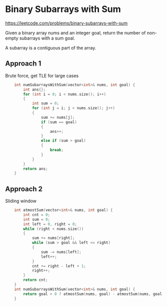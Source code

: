 # Binary Subarrays with Sum

https://leetcode.com/problems/binary-subarrays-with-sum

Given a binary array nums and an integer goal, return the number of non-empty subarrays with a sum goal.

A subarray is a contiguous part of the array.

## Approach 1

Brute force, get TLE for large cases

``` C++
    int numSubarraysWithSum(vector<int>& nums, int goal) {
        int ans{};
        for (int i = 0; i < nums.size(); i++)
        {
            int sum = 0;
            for (int j = i; j < nums.size(); j++)
            {
                sum += nums[j];
                if (sum == goal)
                {
                    ans++;
                }
                else if (sum > goal)
                {
                    break;
                }
            }
        }
        return ans;
    }
```

## Approach 2

Sliding window
``` C++
    int atmostSum(vector<int>& nums, int goal) {
        int cnt = 0;
        int sum = 0;
        int left = 0, right = 0;
        while (right < nums.size())
        {
            sum += nums[right];
            while (sum > goal && left <= right)
            {
                sum -= nums[left];
                left++;
            }
            cnt += right - left + 1;
            right++;
        }
        return cnt;
    }
    int numSubarraysWithSum(vector<int>& nums, int goal) {
        return goal > 0 ? atmostSum(nums, goal) - atmostSum(nums, goal - 1) : atmostSum(nums, goal);
    }
```